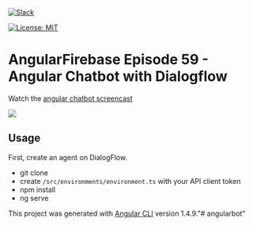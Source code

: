 [![Slack](https://firebasestorage.googleapis.com/v0/b/firestarter-96e46.appspot.com/o/assets%2Fslack-badge.svg?alt=media&token=3e68acef-3e00-4925-9710-e11cee5923e4)](https://join.slack.com/angularfirebase/shared_invite/MjA2NTgxMTI0MTk2LTE0OTg4NTQ4MDAtMjhhZDIzMjc0Mg)

[![License: MIT](https://img.shields.io/badge/License-MIT-green.svg)](https://opensource.org/licenses/MIT)

# AngularFirebase Episode 59 - Angular Chatbot with Dialogflow 

Watch the [angular chatbot screencast](https://angularfirebase.com/lessons/chatbot-in-angular-with-dialogflow-api-ai/)

![](https://firebasestorage.googleapis.com/v0/b/firestarter-96e46.appspot.com/o/assets%2Fdialogflow-angular-demo.gif?alt=media&token=9fbecf3f-1174-4e84-9c73-6ddfe2d55807)

## Usage

First, create an agent on DialogFlow. 

- git clone
- create `/src/environments/environment.ts` with your API client token
- npm install
- ng serve



This project was generated with [Angular CLI](https://github.com/angular/angular-cli) version 1.4.9."# angularbot" 
